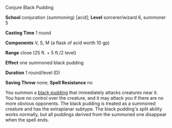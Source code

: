 Conjure Black Pudding

**School** conjuration (summoning) [acid]; **Level** sorcerer/wizard 6, summoner 5

**Casting Time** 1 round

**Components** V, S, M (a flask of acid worth 10 gp)

**Range** close (25 ft. + 5 ft./2 level)

**Effect** one summoned black pudding

**Duration** 1 round/level (D)

**Saving Throw** none; **Spell Resistance** no

You summon a [black pudding](/pathfinderRPG/prd/monsters/blackPudding.html#_black-pudding) that immediately attacks creatures near it. You have no control over the creature, and it may attack you if there are no more obvious opponents. The black pudding is treated as a summoned creature and has the extraplanar subtype. The black pudding's split ability works normally, but all puddings derived from the summoned one disappear when the spell ends.

